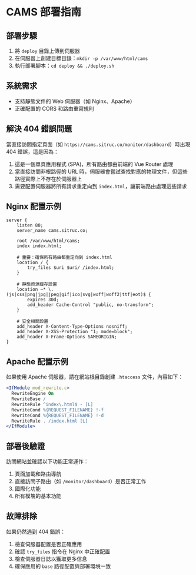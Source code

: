 # CAMS 部署指南

## 部署步驟

1. 將 `deploy` 目錄上傳到伺服器
2. 在伺服器上創建目標目錄：`mkdir -p /var/www/html/cams`
3. 執行部署腳本：`cd deploy && ./deploy.sh`

## 系統需求

- 支持靜態文件的 Web 伺服器（如 Nginx、Apache）
- 正確配置的 CORS 和路由重寫規則

## 解決 404 錯誤問題

當直接訪問指定頁面（如 `https://cams.sitruc.co/monitor/dashboard`）時出現 404 錯誤，這是因為：

1. 這是一個單頁應用程式 (SPA)，所有路由都由前端的 Vue Router 處理
2. 當直接訪問非根路徑的 URL 時，伺服器會嘗試查找對應的物理文件，但這些路徑實際上不存在於伺服器上
3. 需要配置伺服器將所有請求重定向到 `index.html`，讓前端路由處理這些請求

## Nginx 配置示例

```nginx
server {
    listen 80;
    server_name cams.sitruc.co;

    root /var/www/html/cams;
    index index.html;

    # 重要：確保所有路由都重定向到 index.html
    location / {
        try_files $uri $uri/ /index.html;
    }

    # 靜態資源緩存設置
    location ~* \.(js|css|png|jpg|jpeg|gif|ico|svg|woff|woff2|ttf|eot)$ {
        expires 30d;
        add_header Cache-Control "public, no-transform";
    }

    # 安全相關設置
    add_header X-Content-Type-Options nosniff;
    add_header X-XSS-Protection "1; mode=block";
    add_header X-Frame-Options SAMEORIGIN;
}
```

## Apache 配置示例

如果使用 Apache 伺服器，請在網站根目錄創建 `.htaccess` 文件，內容如下：

```apache
<IfModule mod_rewrite.c>
  RewriteEngine On
  RewriteBase /
  RewriteRule ^index\.html$ - [L]
  RewriteCond %{REQUEST_FILENAME} !-f
  RewriteCond %{REQUEST_FILENAME} !-d
  RewriteRule . /index.html [L]
</IfModule>
```

## 部署後驗證

訪問網站並確認以下功能正常運作：

1. 頁面加載和路由導航
2. 直接訪問子路由（如 `/monitor/dashboard`）是否正常工作
3. 國際化功能
4. 所有模塊的基本功能

## 故障排除

如果仍然遇到 404 錯誤：

1. 檢查伺服器配置是否正確應用
2. 確認 `try_files` 指令在 Nginx 中正確配置
3. 檢查伺服器日誌以獲取更多信息
4. 確保應用的 `base` 路徑配置與部署環境一致

